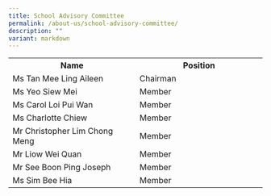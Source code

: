 ```yaml
---
title: School Advisory Committee
permalink: /about-us/school-advisory-committee/
description: ""
variant: markdown
---
```

<table>
<tbody>
<tr>
<th style="text-align: center;" width="50%">Name</th>
<th style="text-align: center;" width="50%">Position</th>
</tr>
<tr>
<td>Ms Tan Mee Ling Aileen</td>
<td>Chairman</td>
</tr>
<tr>
<td>Ms Yeo Siew Mei</td>
<td>Member</td>
</tr>
	<tr>
<td>Ms Carol Loi Pui Wan</td>
<td>Member</td>
	</tr>
<tr>
<td>Ms Charlotte Chiew</td>
<td>Member</td>
</tr>
		<tr>
<td>Mr Christopher Lim Chong Meng</td>
<td>Member</td>
	</tr>
<tr>
<td>Mr Liow Wei Quan</td>
<td>Member</td>
</tr>
<tr>
<td>Mr See Boon Ping Joseph</td>
<td>Member</td>
</tr>
<tr>
<td>Ms Sim Bee Hia</td>
<td>Member</td>
</tr>
</tbody>
</table>
